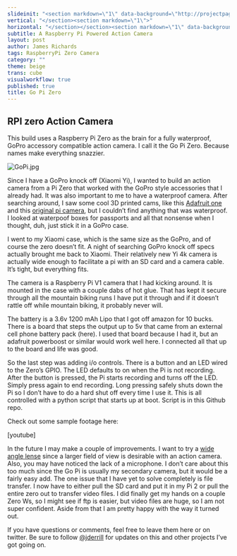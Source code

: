```yaml
---
slideinit: "<section markdown=\"1\" data-background=\"http://projectpages.github.io/project-pages/img/slidebackground.png\"><section markdown=\"1\">"
vertical: "</section><section markdown=\"1\">"
horizontal: "</section></section><section markdown=\"1\" data-background=\"http://projectpages.github.io/project-pages/img/slidebackground.png\"><section markdown=\"1\">"
subtitle: A Raspberry Pi Powered Action Camera
layout: post
author: James Richards
tags: RaspberryPi Zero Camera
category: ""
theme: beige
trans: cube
visualworkflow: true
published: true
title: Go Pi Zero
---
```


## RPI zero Action Camera

This build uses a Raspberry Pi Zero as the brain for a fully waterproof, GoPro accessory compatible action camera. I call it the Go Pi Zero. Because names make everything snazzier. 
 
![GoPi.jpg]({{site.baseurl}}/img/GoPi.jpg)
 
Since I have a GoPro knock off (Xiaomi Yi), I wanted to build an action camera from a Pi Zero that worked with the GoPro style accessories that I already had. It was also important to me to have a waterproof camera. After searching around, I saw some cool 3D printed cams, like this [Adafruit one](https://learn.adafruit.com/raspberry-pi-wearable-time-lapse-camera/overview) and this [original pi camera](http://www.cya.nyc/2015/04/raspberry-pi-action-camera/), but I couldn’t find anything that was waterproof. I looked at waterpoof boxes for passports and all that nonsense when I thought, duh, just stick it in a GoPro case.
 
I went to my Xiaomi case, which is the same size as the GoPro, and of course the zero doesn’t fit. A night of searching GoPro knock off specs actually brought me back to Xiaomi. Their relatively new Yi 4k camera is actually wide enough to facilitate a pi with an SD card and a camera cable. It’s tight, but everything fits. 
 
The camera is a Raspberry Pi V1 camera that I had kicking around. It is mounted in the case with a couple dabs of hot glue. That has kept it secure through all the mountain biking runs I have put it through and if it doesn’t rattle off while mountain biking, it probably never will. 
 
The battery is a 3.6v 1200 mAh Lipo that I got off amazon for 10 bucks. There is a board that steps the output up to 5v that came from an external cell phone battery pack (here). I used that board because I had it, but an adafruit powerboost or similar would work well here. I connected all that up to the board and life was good.
 
So the last step was adding i/o controls. There is a button and an LED wired to the Zero’s GPIO. The LED defaults to on when the Pi is not recording. After the button is pressed, the Pi starts recording and turns off the LED. Simply press again to end recording. Long pressing safely shuts down the Pi so I don’t have to do a hard shut off every time I use it. This is all controlled with a python script that starts up at boot. Script is in this Github repo.
 
Check out some sample footage here:
 
[youtube]
 
 
In the future I may make a couple of improvements. I want to try a [wide angle lense](https://www.amazon.com/SainSmart-Fish-Eye-Camera-Raspberry-Arduino/dp/B00N1YJKFS) since a larger field of view is desirable with an action camera. Also, you may have noticed the lack of a microphone. I don’t care about this too much since the Go Pi is usually my secondary camera, but it would be a fairly easy add. The one issue that I have yet to solve completely is file transfer. I now have to either pull the SD card and put it in my Pi 2 or pull the entire zero out to transfer video files. I did finally get my hands on a couple Zero Ws, so I might see if ftp is easier, but video files are huge, so I am not super confident. Aside from that I am pretty happy with the way it turned out.
 
If you have questions or comments, feel free to leave them here or on twitter. Be sure to follow [@jderrill](https://twitter.com/jderrill) for updates on this and other projects I’ve got going on. 
 
 
 
 

